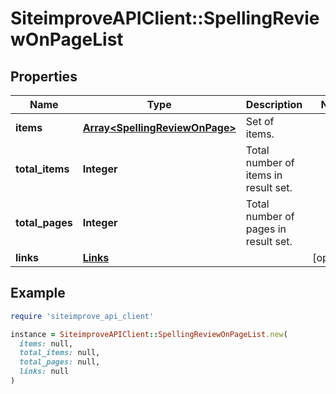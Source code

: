 # SiteimproveAPIClient::SpellingReviewOnPageList

## Properties

| Name | Type | Description | Notes |
| ---- | ---- | ----------- | ----- |
| **items** | [**Array&lt;SpellingReviewOnPage&gt;**](SpellingReviewOnPage.md) | Set of items. |  |
| **total_items** | **Integer** | Total number of items in result set. |  |
| **total_pages** | **Integer** | Total number of pages in result set. |  |
| **links** | [**Links**](Links.md) |  | [optional] |

## Example

```ruby
require 'siteimprove_api_client'

instance = SiteimproveAPIClient::SpellingReviewOnPageList.new(
  items: null,
  total_items: null,
  total_pages: null,
  links: null
)
```

